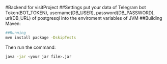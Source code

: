 #Backend for visitProject
##Settings
put your data of Telegram bot Token(BOT_TOKEN), username(DB_USER), password(DB_PASSWORD), url(DB_URL) of postgresql into the enviroment variables of JVM
##Building
Maven: 
```bash
##Running
mvn install package -DskipTests
```
Then run the command:
```bash
java -jar <your jar file>.jar
```
